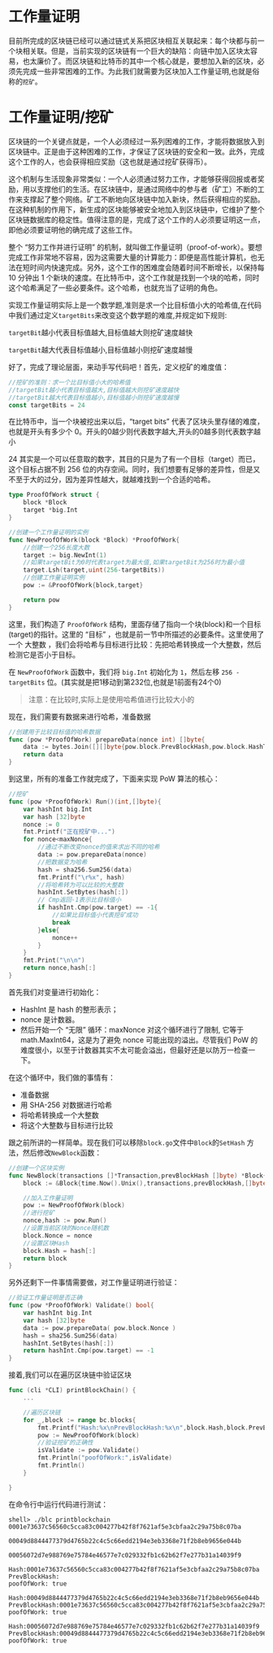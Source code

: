 # 工作量证明

目前所完成的区块链已经可以通过链式关系把区块相互关联起来：每个块都与前一个块相关联。但是，当前实现的区块链有一个巨大的缺陷：向链中加入区块太容易，也太廉价了。而区块链和比特币的其中一个核心就是，要想加入新的区块，必须先完成一些非常困难的工作。为此我们就需要为区块加入工作量证明,也就是俗称的`挖矿`。

# 工作量证明/挖矿

区块链的一个关键点就是，一个人必须经过一系列困难的工作，才能将数据放入到区块链中。正是由于这种困难的工作，才保证了区块链的安全和一致。此外，完成这个工作的人，也会获得相应奖励（这也就是通过挖矿获得币）。

这个机制与生活现象非常类似：一个人必须通过努力工作，才能够获得回报或者奖励，用以支撑他们的生活。在区块链中，是通过网络中的参与者（矿工）不断的工作来支撑起了整个网络。矿工不断地向区块链中加入新块，然后获得相应的奖励。在这种机制的作用下，新生成的区块能够被安全地加入到区块链中，它维护了整个区块链数据库的稳定性。值得注意的是，完成了这个工作的人必须要证明这一点，即他必须要证明他的确完成了这些工作。

整个 “努力工作并进行证明” 的机制，就叫做工作量证明（proof-of-work）。要想完成工作非常地不容易，因为这需要大量的计算能力：即便是高性能计算机，也无法在短时间内快速完成。另外，这个工作的困难度会随着时间不断增长，以保持每 10 分钟出 1 个新块的速度。在比特币中，这个工作就是找到一个块的哈希，同时这个哈希满足了一些必要条件。这个哈希，也就充当了证明的角色。

实现工作量证明实际上是一个数学题,准则是求一个比目标值小大的哈希值,在代码中我们通过定义`targetBits`来改变这个数学题的难度,并规定如下规则:

`targetBit`越小代表目标值越大,目标值越大则挖矿速度越快

`targetBit`越大代表目标值越小,目标值越小则挖矿速度越慢

好了，完成了理论层面，来动手写代码吧！首先，定义挖矿的难度值：

```go
//挖矿的准则：求一个比目标值小大的哈希值
//targetBit越小代表目标值越大,目标值越大则挖矿速度越快
//targetBit越大代表目标值越小,目标值越小则挖矿速度越慢
const targetBits = 24
```

在比特币中，当一个块被挖出来以后，“target bits” 代表了区块头里存储的难度，也就是开头有多少个 0。开头的0越少则代表数字越大,开头的0越多则代表数字越小

24 其实是一个可以任意取的数字，其目的只是为了有一个目标（target）而已，这个目标占据不到 256 位的内存空间。同时，我们想要有足够的差异性，但是又不至于大的过分，因为差异性越大，就越难找到一个合适的哈希。


```go
type ProofOfWork struct {
	block *Block
	target *big.Int
}

//创建一个工作量证明的实例
func NewProofOfWork(block *Block) *ProofOfWork{
	//创建一个256长度大数
	target := big.NewInt(1)
	//如果targetBit为0时代表target为最大值,如果targetBit为256时为最小值
	target.Lsh(target,uint(256-targetBits))
	//创建工作量证明实例
	pow := &ProofOfWork{block,target}

	return pow 
}
```

这里，我们构造了 `ProofOfWork` 结构，里面存储了指向一个块(block)和一个目标(target)的指针。这里的 “目标” ，也就是前一节中所描述的必要条件。这里使用了一个 大整数 ，我们会将哈希与目标进行比较：先把哈希转换成一个大整数，然后检测它是否小于目标。

在 `NewProofOfWork` 函数中，我们将 `big.Int` 初始化为 `1`，然后左移 `256 - targetBits` 位。(其实就是把1移动到第232位,也就是1前面有24个0)

> 注意：在比较时,实际上是使用哈希值进行比较大小的

现在，我们需要有数据来进行哈希，准备数据

```go
//创建用于比较目标值的哈希数据
func (pow *ProofOfWork) prepareData(nonce int) []byte{
	data := bytes.Join([][]byte{pow.block.PrevBlockHash,pow.block.HashTransactions(),IntToHex(pow.block.Timestamp),IntToHex(int64(targetBits)),IntToHex(int64(nonce))},[]byte{})
	return data 
}
```
到这里，所有的准备工作就完成了，下面来实现 PoW 算法的核心：

```go
//挖矿
func (pow *ProofOfWork) Run()(int,[]byte){
	var hashInt big.Int
	var hash [32]byte 
	nonce := 0
	fmt.Printf("正在挖矿中...")
	for nonce<maxNonce{
		//通过不断改变nonce的值来求出不同的哈希
		data := pow.prepareData(nonce)
		//把数据变为哈希
		hash = sha256.Sum256(data)
		fmt.Printf("\r%x", hash)
		//将哈希转为可以比较的大整数
		hashInt.SetBytes(hash[:])
		// Cmp返回-1表示比目标值小
		if hashInt.Cmp(pow.target) == -1{
			//如果比目标值小代表挖矿成功
			break 
		}else{
			nonce++
		}
	}
	fmt.Print("\n\n")
	return nonce,hash[:]
}
```

首先我们对变量进行初始化：

* HashInt 是 hash 的整形表示；
* nonce 是计数器。
* 然后开始一个 “无限” 循环：maxNonce 对这个循环进行了限制, 它等于 math.MaxInt64，这是为了避免 nonce 可能出现的溢出。尽管我们 PoW 的难度很小，以至于计数器其实不太可能会溢出，但最好还是以防万一检查一下。

在这个循环中，我们做的事情有：

* 准备数据
* 用 SHA-256 对数据进行哈希
* 将哈希转换成一个大整数
* 将这个大整数与目标进行比较

跟之前所讲的一样简单。现在我们可以移除`block.go`文件中`Block`的`SetHash` 方法，然后修改`NewBlock`函数：

```go
//创建一个区块实例
func NewBlock(transactions []*Transaction,prevBlockHash []byte) *Block{
	block := &Block{time.Now().Unix(),transactions,prevBlockHash,[]byte{},0}

	//加入工作量证明
	pow := NewProofOfWork(block)
	//进行挖矿
	nonce,hash := pow.Run()
	//设置当前区块的Nonce随机数
	block.Nonce = nonce
	//设置区块Hash
	block.Hash = hash[:]
	return block
}
```

另外还剩下一件事情需要做，对工作量证明进行验证：

```go
//验证工作量证明是否正确
func (pow *ProofOfWork) Validate() bool{
	var hashInt big.Int
	var hash [32]byte
	data := pow.prepareData( pow.block.Nonce )
	hash = sha256.Sum256(data)
	hashInt.SetBytes(hash[:])
	return hashInt.Cmp(pow.target) == -1 
}
```

接着,我们可以在遍历区块链中验证区块

```go
func (cli *CLI) printBlockChain() {
    ...

	//遍历区块链
	for _,block := range bc.blocks{
		fmt.Printf("Hash:%x\nPrevBlockHash:%x\n",block.Hash,block.PrevBlockHash)
        pow := NewProofOfWork(block)
        //验证挖矿的正确性
		isValidate := pow.Validate()
		fmt.Println("poofOfWork:",isValidate)
		fmt.Println()
	} 

}
```

在命令行中运行代码进行测试：

```
shell> ./blc printblockchain
0001e73637c56560c5cca83c004277b42f8f7621af5e3cbfaa2c29a75b8c07ba

00049d8844477379d4765b22c4c5c66edd2194e3eb3368e71f2b8eb9656e044b

00056072d7e988769e75784e46577e7c029332fb1c62b62f7e277b31a14039f9

Hash:0001e73637c56560c5cca83c004277b42f8f7621af5e3cbfaa2c29a75b8c07ba
PrevBlockHash:
poofOfWork: true

Hash:00049d8844477379d4765b22c4c5c66edd2194e3eb3368e71f2b8eb9656e044b
PrevBlockHash:0001e73637c56560c5cca83c004277b42f8f7621af5e3cbfaa2c29a75b8c07ba
poofOfWork: true

Hash:00056072d7e988769e75784e46577e7c029332fb1c62b62f7e277b31a14039f9
PrevBlockHash:00049d8844477379d4765b22c4c5c66edd2194e3eb3368e71f2b8eb9656e044b
poofOfWork: true
```
